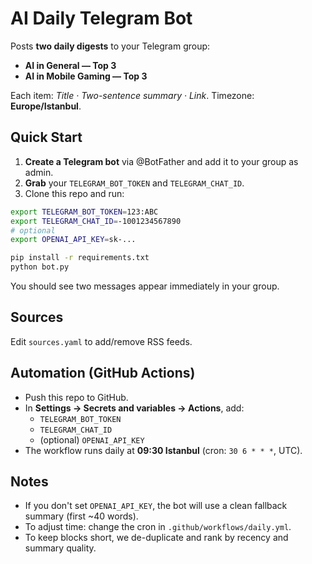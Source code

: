 # AI Daily Telegram Bot

Posts **two daily digests** to your Telegram group:
- **AI in General — Top 3**
- **AI in Mobile Gaming — Top 3**

Each item: *Title · Two-sentence summary · Link*. Timezone: **Europe/Istanbul**.

## Quick Start

1) **Create a Telegram bot** via @BotFather and add it to your group as admin.  
2) **Grab** your `TELEGRAM_BOT_TOKEN` and `TELEGRAM_CHAT_ID`.  
3) Clone this repo and run:

```bash
export TELEGRAM_BOT_TOKEN=123:ABC
export TELEGRAM_CHAT_ID=-1001234567890
# optional
export OPENAI_API_KEY=sk-...

pip install -r requirements.txt
python bot.py
```

You should see two messages appear immediately in your group.

## Sources
Edit `sources.yaml` to add/remove RSS feeds.

## Automation (GitHub Actions)
- Push this repo to GitHub.
- In **Settings → Secrets and variables → Actions**, add:
  - `TELEGRAM_BOT_TOKEN`
  - `TELEGRAM_CHAT_ID`
  - (optional) `OPENAI_API_KEY`
- The workflow runs daily at **09:30 Istanbul** (cron: `30 6 * * *`, UTC).

## Notes
- If you don't set `OPENAI_API_KEY`, the bot will use a clean fallback summary (first ~40 words).
- To adjust time: change the cron in `.github/workflows/daily.yml`.
- To keep blocks short, we de-duplicate and rank by recency and summary quality.
